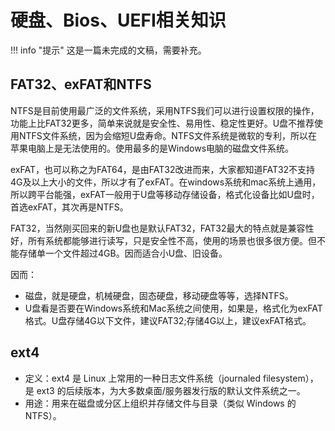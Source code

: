 # 硬盘、Bios、UEFI相关知识
!!! info "提示"
    这是一篇未完成的文稿，需要补充。

## FAT32、exFAT和NTFS
NTFS是目前使用最广泛的文件系统，采用NTFS我们可以进行设置权限的操作，功能上比FAT32更多，简单来说就是安全性、易用性、稳定性更好。U盘不推荐使用NTFS文件系统，因为会缩短U盘寿命。NTFS文件系统是微软的专利，所以在苹果电脑上是无法使用的。使用最多的是Windows电脑的磁盘文件系统。

exFAT，也可以称之为FAT64，是由FAT32改进而来，大家都知道FAT32不支持4G及以上大小的文件，所以才有了exFAT。在windows系统和mac系统上通用，所以跨平台能强，exFAT一般用于U盘等移动存储设备，格式化设备比如U盘时，首选exFAT，其次再是NTFS。

FAT32，当然刚买回来的新U盘也是默认FAT32，FAT32最大的特点就是兼容性好，所有系统都能够进行读写，只是安全性不高，使用的场景也很多很方便。但不能存储单一个文件超过4GB。因而适合小U盘、旧设备。

因而：

- 磁盘，就是硬盘，机械硬盘，固态硬盘，移动硬盘等等，选择NTFS。
- U盘看是否要在Windows系统和Mac系统之间使用，如果是，格式化为exFAT格式。U盘存储4G以下文件，建议FAT32;存储4G以上，建议exFAT格式。

## ext4

- 定义：ext4 是 Linux 上常用的一种日志文件系统（journaled filesystem），是 ext3 的后续版本，为大多数桌面/服务器发行版的默认文件系统之一。
- 用途：用来在磁盘或分区上组织并存储文件与目录（类似 Windows 的 NTFS）。